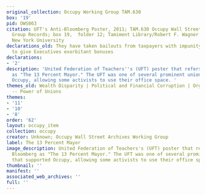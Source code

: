```yaml
---
original_collection: Occupy Working Group TAM.630
box: '19'
pid: OWS063
citation: UFT's Anti-Bloomberg Poster, 2011; TAM.630 Occupy Wall Street Archives Working
  Group Records; box 19,  folder 12; Tamiment Library/Robert F. Wagner Labor Archives,
  New York University
declarations_old: They have taken bailouts from taxpayers with impunity, and continue
  to give Executives exorbitant bonuses
declarations:
- '2'
description: 'United Federation of Teachers''s (UFT) poster that refers to Mike Bloomberg
  as "The 13 Percent Mayor." The UFT was one of several prominent unions that supported
  Occupy, allowing some activists to use their office space. '
themes_old: Wealth Disparity | Political and Financial Corruption | Organized Labor
  -- Power of Unions
themes:
- '11'
- '10'
- '8'
order: '62'
layout: occupy_item
collection: occupy
creator: Unknown; Occupy Wall Street Archives Working Group
label: The 13 Percent Mayor
image_description: United Federation of Teachers's (UFT) poster that refers to Mike
  Bloomberg as "The 13 Percent Mayor." The UFT was one of several prominent unions
  that supported Occupy, allowing some activists to use their office space.
thumbnail: ''
manifest: ''
associated_web_archives: ''
full: ''
---
```

